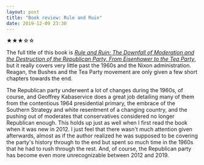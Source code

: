 ```yaml
---
layout: post
title: "Book review: Rule and Ruin"
date: 2019-12-09 23:30
---
```


★★★☆☆

The full title of this book is [*Rule and Ruin: The Downfall of Moderation and the Destruction of the Republican Party, From Eisenhower to the Tea Party*](https://www.amazon.com/gp/product/B005UFCPHG/), but it really covers very little past the 1960s and the Nixon administration. Reagan, the Bushes and the Tea Party movement are only given a few short chapters towards the end.

The Republican party underwent a lot of changes during the 1960s, of course, and Geoffrey Kabaservice does a great job detailing many of them from the contentious 1964 presidential primary, the embrace of the Southern Strategy and white resentment of a changing country, and the pushing out of moderates that conservatives considered no longer Republican enough. This holds up just as well when I first read the book when it was new in 2012. I just feel that there wasn't much attention given afterwards, almost as if the author realized he was supposed to be covering the party's history through to the end but spent so much time in the 1960s that he had to rush through the rest. And, of course, the Republican party has become even more unrecognizable between 2012 and 2019.
